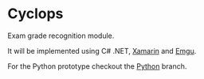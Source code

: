 Cyclops
=======

Exam grade recognition module.

It will be implemented using C# .NET, [Xamarin](http://xamarin.com) and [Emgu](http://www.emgu.com).

For the Python prototype checkout the [Python](https://bitbucket.org/gradely/cyclops/branch/python) branch.